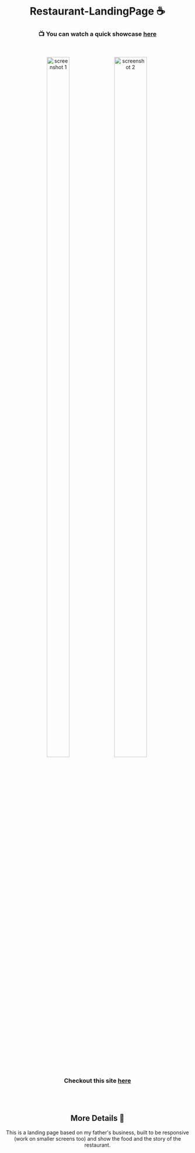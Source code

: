 <h1 align="center">
  Restaurant-LandingPage ☕  
</h1>

<h3 align="center">
  📺 You can watch a quick showcase
  <a href= "https://www.youtube.com/watch?v=B-BlN-RBImA"> here</a>
</h3>
<br>

<p align="center">
  <img src="https://user-images.githubusercontent.com/61806906/220502303-568ac80b-750f-4069-9171-f9478243175c.png" alt="screenshot 1" width="35%" height="70%"/>
  <img src="https://user-images.githubusercontent.com/61806906/220502233-dbdf1cd4-4dfb-4d79-9d30-e1e93d6c3228.png" alt="screenshot 2" width="42%" height="70%"/>
</p>


<br>
<h3 align="center">
  Checkout this site
  <a href= "https://lucas-tito.github.io/Restaurant-LandingPage/"> here</a>
</h3>

<br><br>
<h2 align="center">
  More Details 📃
</h2>

<p align="center">
  This is a landing page based on my father's business, built to be responsive (work on smaller screens too) and show the food and the story of the restaurant.
</p>
